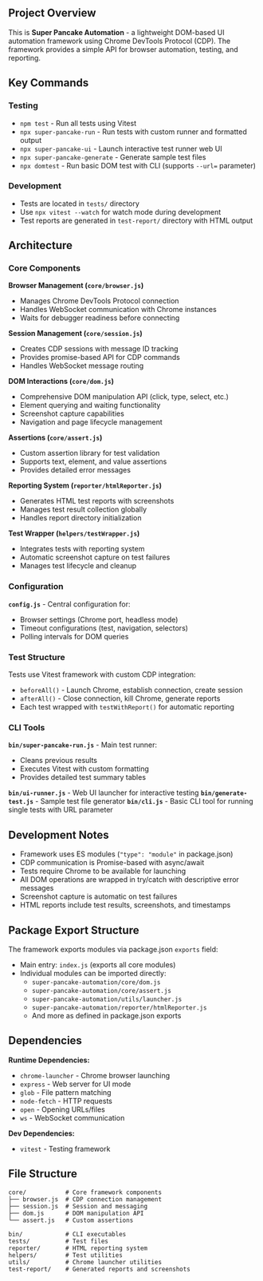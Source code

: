 ## Project Overview

This is **Super Pancake Automation** - a lightweight DOM-based UI automation framework using Chrome DevTools Protocol (CDP). The framework provides a simple API for browser automation, testing, and reporting.

## Key Commands

### Testing
- `npm test` - Run all tests using Vitest
- `npx super-pancake-run` - Run tests with custom runner and formatted output
- `npx super-pancake-ui` - Launch interactive test runner web UI
- `npx super-pancake-generate` - Generate sample test files
- `npx domtest` - Run basic DOM test with CLI (supports `--url=` parameter)

### Development
- Tests are located in `tests/` directory
- Use `npx vitest --watch` for watch mode during development
- Test reports are generated in `test-report/` directory with HTML output

## Architecture

### Core Components

**Browser Management (`core/browser.js`)**
- Manages Chrome DevTools Protocol connection
- Handles WebSocket communication with Chrome instances
- Waits for debugger readiness before connecting

**Session Management (`core/session.js`)** 
- Creates CDP sessions with message ID tracking
- Provides promise-based API for CDP commands
- Handles WebSocket message routing

**DOM Interactions (`core/dom.js`)**
- Comprehensive DOM manipulation API (click, type, select, etc.)
- Element querying and waiting functionality
- Screenshot capture capabilities
- Navigation and page lifecycle management

**Assertions (`core/assert.js`)**
- Custom assertion library for test validation
- Supports text, element, and value assertions
- Provides detailed error messages

**Reporting System (`reporter/htmlReporter.js`)**
- Generates HTML test reports with screenshots
- Manages test result collection globally
- Handles report directory initialization

**Test Wrapper (`helpers/testWrapper.js`)**
- Integrates tests with reporting system
- Automatic screenshot capture on test failures
- Manages test lifecycle and cleanup

### Configuration

**`config.js`** - Central configuration for:
- Browser settings (Chrome port, headless mode)
- Timeout configurations (test, navigation, selectors)
- Polling intervals for DOM queries

### Test Structure

Tests use Vitest framework with custom CDP integration:
- `beforeAll()` - Launch Chrome, establish connection, create session
- `afterAll()` - Close connection, kill Chrome, generate reports
- Each test wrapped with `testWithReport()` for automatic reporting

### CLI Tools

**`bin/super-pancake-run.js`** - Main test runner:
- Cleans previous results
- Executes Vitest with custom formatting
- Provides detailed test summary tables

**`bin/ui-runner.js`** - Web UI launcher for interactive testing
**`bin/generate-test.js`** - Sample test file generator
**`bin/cli.js`** - Basic CLI tool for running single tests with URL parameter

## Development Notes

- Framework uses ES modules (`"type": "module"` in package.json)
- CDP communication is Promise-based with async/await
- Tests require Chrome to be available for launching
- All DOM operations are wrapped in try/catch with descriptive error messages
- Screenshot capture is automatic on test failures
- HTML reports include test results, screenshots, and timestamps

## Package Export Structure

The framework exports modules via package.json `exports` field:
- Main entry: `index.js` (exports all core modules)
- Individual modules can be imported directly:
  - `super-pancake-automation/core/dom.js`
  - `super-pancake-automation/core/assert.js`
  - `super-pancake-automation/utils/launcher.js`
  - `super-pancake-automation/reporter/htmlReporter.js`
  - And more as defined in package.json exports

## Dependencies

**Runtime Dependencies:**
- `chrome-launcher` - Chrome browser launching
- `express` - Web server for UI mode
- `glob` - File pattern matching
- `node-fetch` - HTTP requests
- `open` - Opening URLs/files
- `ws` - WebSocket communication

**Dev Dependencies:**
- `vitest` - Testing framework

## File Structure

```
core/           # Core framework components
├── browser.js  # CDP connection management
├── session.js  # Session and messaging
├── dom.js      # DOM manipulation API
└── assert.js   # Custom assertions

bin/            # CLI executables
tests/          # Test files
reporter/       # HTML reporting system
helpers/        # Test utilities
utils/          # Chrome launcher utilities
test-report/    # Generated reports and screenshots
```